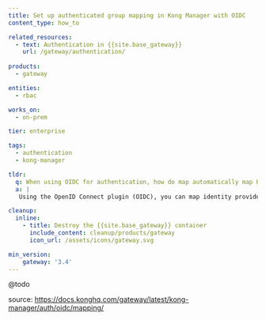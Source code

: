 ```yaml
---
title: Set up authenticated group mapping in Kong Manager with OIDC
content_type: how_to

related_resources:
  - text: Authentication in {{site.base_gateway}}
    url: /gateway/authentication/
    
products:
  - gateway

entities:
  - rbac

works_on:
  - on-prem

tier: enterprise

tags:
  - authentication
  - kong-manager

tldr: 
  q: When using OIDC for authentication, how do map automatically map Kong Managers users to groups?
  a: |
   Using the OpenID Connect plugin (OIDC), you can map identity provider (IdP) groups to {{site.base_gateway}} roles. Adding a user in this way gives them access to {{site.base_gateway}} based on their group in the IdP.

cleanup:
  inline:
    - title: Destroy the {{site.base_gateway}} container
      include_content: cleanup/products/gateway
      icon_url: /assets/icons/gateway.svg

min_version:
    gateway: '3.4'
---
```


@todo

source: https://docs.konghq.com/gateway/latest/kong-manager/auth/oidc/mapping/
